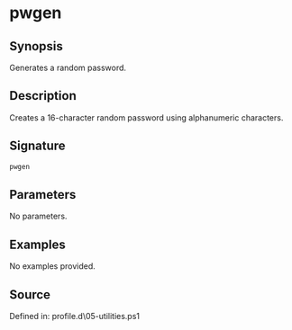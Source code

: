 # pwgen

## Synopsis

Generates a random password.

## Description

Creates a 16-character random password using alphanumeric characters.

## Signature

```powershell
pwgen
```

## Parameters

No parameters.

## Examples

No examples provided.

## Source

Defined in: profile.d\05-utilities.ps1
